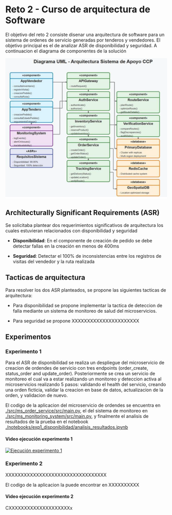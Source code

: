# Reto 2 - Curso de arquitectura de Software
El objetivo del reto 2 consiste disenar una arquitectura de software para un sistema de ordenes de servicio generadas por tenderos y vendedores. El objetivo principal es el de analizar ASR de disponibilidad y seguridad. A continuacion el diagrama de componentes de la solución

![Diagrama de componentes](img/DiagramaComponentes.png)

## Architecturally Significant Requirements (ASR)

Se solicitaba plantear dos requerimientos significativos de arquitectura los cuales estuvieran relacionados con disponibilidad y seguridad

- **Disponibilidad**: En el componente de creación de pedido se debe detectar fallas en la creación en menos de 400ms

- **Seguridad**: Detectar el 100% de inconsistencias entre los registros de visitas del vendedor y la ruta realizada

## Tacticas de arquitectura 
Para resolver los dos ASR planteados, se propone las siguientes tacticas de arquitectura:

- Para disponibilidad se propone implementar la tactica de deteccion de falla mediante un sistema de monitoreo de salud del microservicios.

- Para seguridad se propone XXXXXXXXXXXXXXXXXXXXXX

## Experimentos
### Experimento 1

Para el ASR de disponibilidad se realiza un despliegue del microservicio de creacion de ordendes de servicio con tres endpoints (order_create, status_order and update_order). Posteriormente se crea un servicio de monitoreo el cual va a estar realizando un monitoreo y deteccion activa al microservicios realizando 5 pasos: validando el health del servicio, creando una orden ficticia, validar la creacion en base de datos, actualizacion de la orden, y validacion de nuevo. 

El codigo de la aplicacion del microservicio de ordendes se encuentra en [./src/ms_order_service/src/main.py](./src/ms_order_service/src/main.py), el del sistema de monitoreo en [./src/ms_monitoring_system/src/main.py](./src/ms_monitoring_system/src/main.py), y finalmente el analisis de resultados de la prueba en el notebook [./notebooks/exp1_disponibilidad/analisis_resultados.ipynb](./notebooks/exp1_disponibilidad/analisis_resultados.ipynb)

#### Video ejecución experimento 1

[![Ejecución experimento 1](https://img.youtube.com/vi/Bss0Ou5ehy4/maxresdefault.jpg)](https://www.youtube.com/watch?v=Bss0Ou5ehy4 "Ejecución experimento 1")


### Experimento 2

XXXXXXXXXXXXXXXXXXXXXXXXXXXXXXXXX

El codigo de la aplicacion la puede encontrar en XXXXXXXXXX

#### Video ejecución experimento 2

CXXXXXXXXXXXXXXXXXXXXx